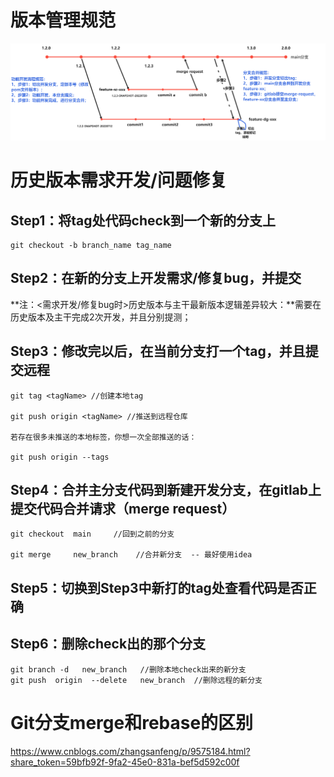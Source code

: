 # 版本管理规范

![绘图1](DV1-git使用规范.assets/绘图1.png)



# 历史版本需求开发/问题修复

## Step1：将tag处代码check到一个新的分支上

```shell
git checkout -b branch_name tag_name
```

## Step2：在新的分支上开发需求/修复bug，并提交

​		**注：<需求开发/修复bug时>历史版本与主干最新版本逻辑差异较大：**需要在历史版本及主干完成2次开发，并且分别提测；

## Step3：修改完以后，在当前分支打一个tag，并且提交远程

```shell
git tag <tagName> //创建本地tag

git push origin <tagName> //推送到远程仓库

若存在很多未推送的本地标签，你想一次全部推送的话：

git push origin --tags
```

## Step4：合并主分支代码到新建开发分支，在gitlab上提交代码合并请求（merge request）

```shell
git checkout  main     //回到之前的分支

git merge     new_branch    //合并新分支  -- 最好使用idea
```

## Step5：切换到Step3中新打的tag处查看代码是否正确

## Step6：删除check出的那个分支

```shell
git branch -d   new_branch   //删除本地check出来的新分支
git push  origin  --delete   new_branch  //删除远程的新分支
```

# Git分支merge和rebase的区别

https://www.cnblogs.com/zhangsanfeng/p/9575184.html?share_token=59bfb92f-9fa2-45e0-831a-bef5d592c00f